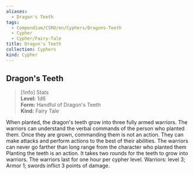 ```yaml
---
aliases:
  - Dragon's Teeth
tags:
  - Compendium/CSRD/en/Cyphers/Dragons-Teeth
  - Cypher
  - Cypher/Fairy-Tale
title: Dragon's Teeth
collection: Cyphers
kind: Cypher
---
```

## Dragon's Teeth  
>[!info] Stats  
> **Level:** 1d6  
> **Form:** Handful of Dragon's Teeth  
> **Kind:** Fairy Tale
  
When planted, the dragon's teeth grow into three fully armed warriors. The warriors can understand the verbal commands of the person who planted them. Once they are grown, commanding them is not an action. They can make attacks and perform actions to the best of their abilities. The warriors can never go farther than long range from the character who planted them Planting the teeth is an action. It takes two rounds for the teeth to grow into warriors. The warriors last for one hour per cypher level. Warriors: level 3; Armor 1; swords inflict 3 points of damage.